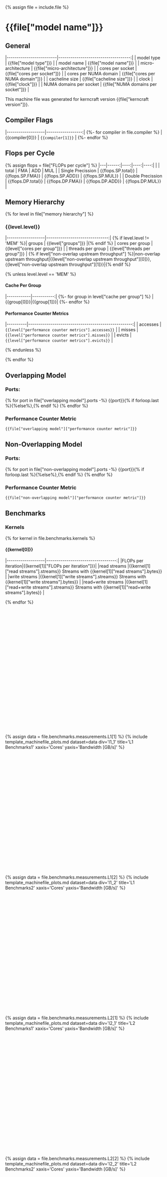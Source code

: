 
{% assign file = include.file %}

<div markdown="1" class="section-block-full">
<div markdown="1" class="section-block-half">

# {{file["model name"]}}

## General

|-------------------------|------------------------------------:|
| model type              | {{file["model type"]}}              |
| model name              | {{file["model name"]}}              |
| micro-architecture      | {{file["micro-architecture"]}}      |
| cores per socket        | {{file["cores per socket"]}}        |
| cores per NUMA domain   | {{file["cores per NUMA domain"]}}   |
| cacheline size          | {{file["cacheline size"]}}          |
| clock                   | {{file["clock"]}}                   |
| NUMA domains per socket | {{file["NUMA domains per socket"]}} |

This machine file was generated for kerncraft version {{file["kerncraft version"]}}.

## Compiler Flags

|-------------------|------------------:|
{%- for compiler in file.compiler %}
| {{compiler[0]}}   | `{{compiler[1]}}` |
{%- endfor %}

## Flops per Cycle

{% assign flops = file["FLOPs per cycle"] %}
|---|------:|----:|----:|----:|
|   | total | FMA | ADD | MUL |
| Single Precission | {{flops.SP.total}} | {{flops.SP.FMA}} | {{flops.SP.ADD}} | {{flops.SP.MUL}} |
| Double Precission | {{flops.DP.total}} | {{flops.DP.FMA}} | {{flops.DP.ADD}} | {{flops.DP.MUL}} |

## Memory Hierarchy
{% for level in file["memory hierarchy"] %}
### {{level.level}}

|-------------------|-------------------------------:|
{% if level.level != 'MEM' %}| groups            | {{level["groups"]}}            |{% endif %}
| cores per group   | {{level["cores per group"]}}   |
| threads per group | {{level["threads per group"]}} |
{% if level["non-overlap upstream throughput"] %}|non-overlap upstream throughput|{{level["non-overlap upstream throughput"][0]}}, {{level["non-overlap upstream throughput"][1]}}|{% endif %}

{% unless level.level == 'MEM' %}

#### Cache Per Group

|------------|-----------:|
{%- for group in level["cache per group"] %}
|{{group[0]}}|{{group[1]}}|
{%- endfor %}

#### Performance Counter Metrics

|----------|----------------------------------------------------:|
| accesses | `{{level["performance counter metrics"].accesses}}` |
| misses   | `{{level["performance counter metrics"].misses}}`   |
| evicts   | `{{level["performance counter metrics"].evicts}}`   |

{% endunless %}

{% endfor %}

## Overlapping Model

### Ports:
{% for port in file["overlapping model"].ports -%}
{{port}}{% if forloop.last %}{%else%},{% endif %}
{% endfor %}

### Performance Counter Metric
```
{{file["overlapping model"]["performance counter metric"]}}
```

## Non-Overlapping Model

### Ports:
{% for port in file["non-overlapping model"].ports -%}
{{port}}{% if forloop.last %}{%else%},{% endif %}
{% endfor %}

### Performance Counter Metric
```
{{file["non-overlapping model"]["performance counter metric"]}}
```

## Benchmarks

### Kernels
{% for kernel in file.benchmarks.kernels %}
#### {{kernel[0]}}

|-------------------|-----------------------------------:|
|FLOPs per iteration|{{kernel[1]["FLOPs per iteration"]}}|
|read streams       |{{kernel[1]["read streams"].streams}} Streams with {{kernel[1]["read streams"].bytes}}       |
|write streams      |{{kernel[1]["write streams"].streams}} Streams with {{kernel[1]["write streams"].bytes}}      |
|read+write streams |{{kernel[1]["read+write streams"].streams}} Streams with {{kernel[1]["read+write streams"].bytes}} |

{% endfor %}

<script src="{{site.baseurl}}/assets/js/plotly-latest.min.js"></script>

<div id="l1_1" style="width:100%;height:400px;"></div>
{% assign data = file.benchmarks.measurements.L1[1] %}
{% include template_machinefile_plots.md dataset=data div='l1_1' title='L1 Benchmarks1' xaxis='Cores' yaxis='Bandwidth [GB/s]' %}

<div id="l1_2" style="width:100%;height:400px;"></div>
{% assign data = file.benchmarks.measurements.L1[2] %}
{% include template_machinefile_plots.md dataset=data div='l1_2' title='L1 Benchmarks2' xaxis='Cores' yaxis='Bandwidth [GB/s]' %}

<div id="l2_1" style="width:100%;height:400px;"></div>
{% assign data = file.benchmarks.measurements.L2[1] %}
{% include template_machinefile_plots.md dataset=data div='l2_1' title='L2 Benchmarks1' xaxis='Cores' yaxis='Bandwidth [GB/s]' %}

<div id="l2_2" style="width:100%;height:400px;"></div>
{% assign data = file.benchmarks.measurements.L2[2] %}
{% include template_machinefile_plots.md dataset=data div='l2_2' title='L2 Benchmarks2' xaxis='Cores' yaxis='Bandwidth [GB/s]' %}

<div id="l3_1" style="width:100%;height:400px;"></div>
{% assign data = file.benchmarks.measurements.L3[1] %}
{% include template_machinefile_plots.md dataset=data div='l3_1' title='L3 Benchmarks1' xaxis='Cores' yaxis='Bandwidth [GB/s]' %}

<div id="l3_2" style="width:100%;height:400px;"></div>
{% assign data = file.benchmarks.measurements.L3[2] %}
{% include template_machinefile_plots.md dataset=data div='l3_2' title='L3 Benchmarks2' xaxis='Cores' yaxis='Bandwidth [GB/s]' %}

<div id="mem_1" style="width:100%;height:400px;"></div>
{% assign data = file.benchmarks.measurements.MEM[1] %}
{% include template_machinefile_plots.md dataset=data div='mem_1' title='MEM Benchmarks1' xaxis='Cores' yaxis='Bandwidth [GB/s]' %}

<div id="mem_2" style="width:100%;height:400px;"></div>
{% assign data = file.benchmarks.measurements.MEM[2] %}
{% include template_machinefile_plots.md dataset=data div='mem_2' title='MEM Benchmarks2' xaxis='Cores' yaxis='Bandwidth [GB/s]' %}
</div>
</div>


